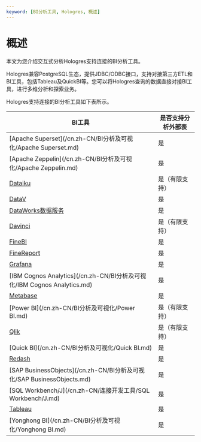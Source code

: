 ```yaml
---
keyword: [BI分析工具, Hologres, 概述]
---
```


# 概述

本文为您介绍交互式分析Hologres支持连接的BI分析工具。

Hologres兼容PostgreSQL生态，提供JDBC/ODBC接口，支持对接第三方ETL和BI工具，包括Tableau及QuickBI等。您可以将Hologres查询的数据直接对接BI工具，进行多维分析和探索业务。

Hologres支持连接的BI分析工具如下表所示。

|BI工具|是否支持分析外部表|
|----|---------|
|[Apache Superset](/cn.zh-CN/BI分析及可视化/Apache Superset.md)|是|
|[Apache Zeppelin](/cn.zh-CN/BI分析及可视化/Apache Zeppelin.md)|是|
|[Dataiku](/cn.zh-CN/BI分析及可视化/Dataiku.md)|是（有限支持）|
|[DataV](/cn.zh-CN/BI分析及可视化/DataV.md)|是|
|[DataWorks数据服务](/cn.zh-CN/BI分析及可视化/DataWorks数据服务.md)|是|
|[Davinci](/cn.zh-CN/BI分析及可视化/Davinci.md)|是（有限支持）|
|[FineBI](/cn.zh-CN/BI分析及可视化/FineBI.md)|是|
|[FineReport](/cn.zh-CN/BI分析及可视化/FineReport.md)|是|
|[Grafana](/cn.zh-CN/BI分析及可视化/Grafana.md)|是|
|[IBM Cognos Analytics](/cn.zh-CN/BI分析及可视化/IBM Cognos Analytics.md)|是|
|[Metabase](/cn.zh-CN/BI分析及可视化/Metabase.md)|是|
|[Power BI](/cn.zh-CN/BI分析及可视化/Power BI.md)|是（有限支持）|
|[Qlik](/cn.zh-CN/BI分析及可视化/Qlik.md)|是（有限支持）|
|[Quick BI](/cn.zh-CN/BI分析及可视化/Quick BI.md)|是|
|[Redash](/cn.zh-CN/BI分析及可视化/Redash.md)|是|
|[SAP BusinessObjects](/cn.zh-CN/BI分析及可视化/SAP BusinessObjects.md)|是|
|[SQL Workbench/J](/cn.zh-CN/连接开发工具/SQL Workbench/J.md)|是|
|[Tableau](/cn.zh-CN/BI分析及可视化/Tableau.md)|是|
|[Yonghong BI](/cn.zh-CN/BI分析及可视化/Yonghong BI.md)|是|

